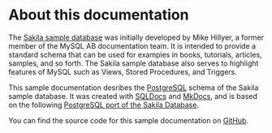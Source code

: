 # About this documentation

The [Sakila sample database](https://dev.mysql.com/doc/sakila/en/sakila-introduction.html) was initially developed by Mike Hillyer, a former member of the MySQL AB documentation team. It is intended to provide a standard schema that can be used for examples in books, tutorials, articles, samples, and so forth. The Sakila sample database also serves to highlight features of MySQL such as Views, Stored Procedures, and Triggers.

This sample documentation desribes the [PostgreSQL](https://www.postgresql.org/) schema of the Sakila sample database. It was created with [SQLDocs](https://github.com/openpotato/sqldocs) and [MkDocs](https://www.mkdocs.org/	), and is based on the following [PostgreSQL port of the Sakila Database](https://github.com/openpotato/sakila-db).

You can find the source code for this sample documentation on [GitHub](https://github.com/openpotato/sqldocs.sample).